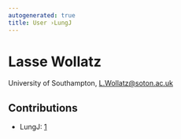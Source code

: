 ```yaml
---
autogenerated: true
title: User ›LungJ
---
```


Lasse Wollatz
=============

University of Southampton, L.Wollatz@soton.ac.uk

## Contributions

-   LungJ: [1](/plugins/lungj)

